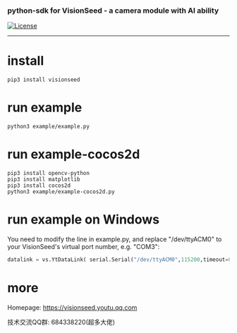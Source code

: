### python-sdk for VisionSeed - a camera module with AI ability

[![License](https://img.shields.io/github/license/tencent-youtu-visionseed/yt-visionseed-sdk-python)](https://raw.githubusercontent.com/tencent-youtu-visionseed/yt-visionseed-sdk-python/master/LICENSE)

---

# install
```shell
pip3 install visionseed
```

# run example
```shell
python3 example/example.py
```

# run example-cocos2d
```shell
pip3 install opencv-python
pip3 install matplotlib
pip3 install cocos2d
python3 example/example-cocos2d.py
```

# run example on Windows
You need to modify the line in example.py, and replace "/dev/ttyACM0" to your VisionSeed's virtual port number, e.g. "COM3":
```python
datalink = vs.YtDataLink( serial.Serial("/dev/ttyACM0",115200,timeout=0.5) )
```

# more
Homepage: https://visionseed.youtu.qq.com

技术交流QQ群: 684338220(超多大佬)
